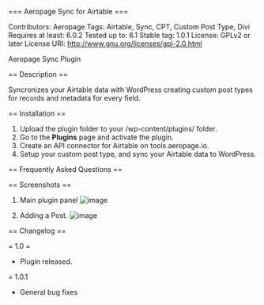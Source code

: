 === Aeropage Sync for Airtable ===
 
Contributors: Aeropage
Tags: Airtable, Sync, CPT, Custom Post Type, Divi
Requires at least: 6.0.2
Tested up to: 6.1
Stable tag: 1.0.1
License: GPLv2 or later
License URI: http://www.gnu.org/licenses/gpl-2.0.html
  
Aeropage Sync Plugin

== Description ==
  
Syncronizes your Airtable data with WordPress creating custom post types for records and metadata for every field.
  
== Installation ==
  
1. Upload the plugin folder to your /wp-content/plugins/ folder.
2. Go to the **Plugins** page and activate the plugin.
3. Create an API connector for Airtable on tools.aeropage.io.
4. Setup your custom post type, and sync your Airtable data to WordPress.
  
== Frequently Asked Questions ==
  
== Screenshots ==
1. Main plugin panel
![image](https://user-images.githubusercontent.com/46200125/195354839-2750b741-ddee-4470-9092-5a3f8bb05b3b.png)
 
2. Adding a Post. 
![image](https://user-images.githubusercontent.com/46200125/195353227-94b6d11c-b74c-4bb4-965a-ee3563d1fffc.png)

== Changelog ==

= 1.0 =
* Plugin released. 

= 1.0.1
* General bug fixes
